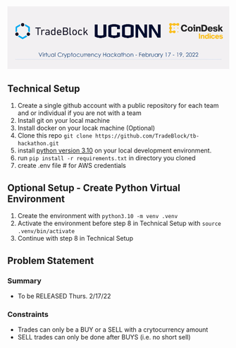 ![](img/hackathon.png)

## Technical Setup

1. Create a single github account with a public repository for each team and or individual if you are not with a team
2. Install git on your local machine
3. Install docker on your locak machine (Optional)
4. Clone this repo ``git clone https://github.com/TradeBlock/tb-hackathon.git``
5. install [python version 3.10](https://www.python.org/downloads/) on your local development environment.
8. run ``pip install -r requirements.txt`` in directory you cloned
9. create .env file # for AWS credentials

## Optional Setup - Create Python Virtual Environment
1. Create the environment with ``python3.10 -m venv .venv``
2. Activate the environment before step 8 in Technical Setup with ``source .venv/bin/activate``
3. Continue with step 8 in Technical Setup

## Problem Statement 

### Summary

* To be RELEASED Thurs. 2/17/22

### Constraints

* Trades can only be a BUY or a SELL with a crytocurrency amount
* SELL trades can only be done after BUYS (i.e. no short sell)

